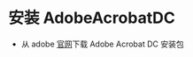 # 安装 AdobeAcrobatDC


* 从 adobe [官网](https://helpx.adobe.com/cn/acrobat/kb/acrobat-dc-downloads.html)下载 Adobe Acrobat DC 安装包
<!--stackedit_data:
eyJoaXN0b3J5IjpbLTE4OTc2NDQ2NjBdfQ==
-->